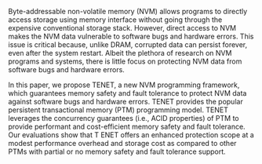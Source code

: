 Byte-addressable non-volatile memory (NVM) allows programs
to directly access storage using memory interface without
going through the expensive conventional storage stack.
However, direct access to NVM makes the NVM data vulnerable
to software bugs and hardware errors. This issue is critical
because, unlike DRAM, corrupted data can persist forever,
even after the system restart. Albeit the plethora of research on
NVM programs and systems, there is little focus on protecting
NVM data from software bugs and hardware errors.

In this paper, we propose TENET, a new NVM programming
framework, which guarantees memory safety and fault
tolerance to protect NVM data against software bugs and hardware
errors. TENET provides the popular persistent transactional
memory (PTM) programming model. TENET leverages
the concurrency guarantees (i.e., ACID properties) of PTM
to provide performant and cost-efficient memory safety and
fault tolerance. Our evaluations show that T ENET offers an
enhanced protection scope at a modest performance overhead
and storage cost as compared to other PTMs with partial or
no memory safety and fault tolerance support.
